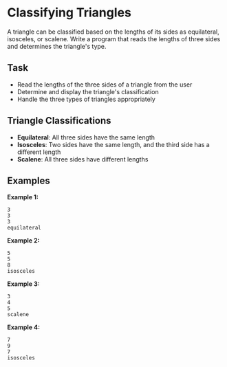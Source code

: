 # Classifying Triangles

A triangle can be classified based on the lengths of its sides as equilateral, isosceles, or scalene. Write a program that reads the lengths of three sides and determines the triangle's type.

## Task
- Read the lengths of the three sides of a triangle from the user
- Determine and display the triangle's classification
- Handle the three types of triangles appropriately

## Triangle Classifications
- **Equilateral**: All three sides have the same length
- **Isosceles**: Two sides have the same length, and the third side has a different length
- **Scalene**: All three sides have different lengths

## Examples
**Example 1:**
```
3
3
3
equilateral
```

**Example 2:**
```
5
5
8
isosceles
```

**Example 3:**
```
3
4
5
scalene
```

**Example 4:**
```
7
9
7
isosceles
```

